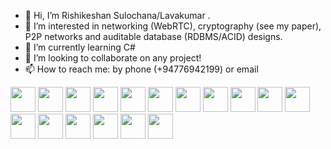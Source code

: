 - 👋 Hi, I’m Rishikeshan Sulochana/Lavakumar . <!-- Please see @ris-home and @ris-public too! -->
- 👀 I’m interested in networking (WebRTC), cryptography (see my paper), P2P networks and auditable database (RDBMS/ACID) designs.
- 🌱 I’m currently learning C#
- 💞️ I’m looking to collaborate on any project!
- 📫 How to reach me: by phone (+94776942199) or email

<!---
ris-work/ris-work is a ✨ special ✨ repository because its `README.md` (this file) appears on your GitHub profile.
You can click the Preview link to take a look at your changes.
--->

<img height=40 src="https://cdn.simpleicons.org/dotnet/7d11bb"></img>
<img height=40 src="https://cdn.simpleicons.org/rust/1199bb"></img>
<img height=40 src="https://cdn.simpleicons.org/bsd/b11111"></img>
<img height=40 src="https://cdn.simpleicons.org/freebsd/b11111"></img>
<img height=40 src="https://cdn.simpleicons.org/apache/7d11bb"></img>
<img height=40 src="https://cdn.simpleicons.org/apacheopenoffice/1199bb"></img>
<img height=40 src="https://cdn.simpleicons.org/electron/ffffff"></img>
<img height=40 src="https://cdn.simpleicons.org/electronfiddle/b11111"></img>
<img height=40 src="https://cdn.simpleicons.org/raspberrypi/bb1010"></img>
<img height=40 src="https://cdn.simpleicons.org/netbsd/bb9c11"></img>
<img height=40 src="https://cdn.simpleicons.org/javascript/bb9c11"></img>
<img height=40 src="https://cdn.simpleicons.org/v8/1199bb"></img>
<img height=40 src="https://cdn.simpleicons.org/sqlite/1199bb"></img>
<img height=40 src="https://cdn.simpleicons.org/postgresql/1199bb"></img>
<img height=40 src="https://cdn.simpleicons.org/fossilscm/777777"></img>
<img height=40 src="https://cdn.simpleicons.org/riscv/1199bb"></img>
<img height=40 src="https://cdn.simpleicons.org/webrtc/ffffff"></img>
